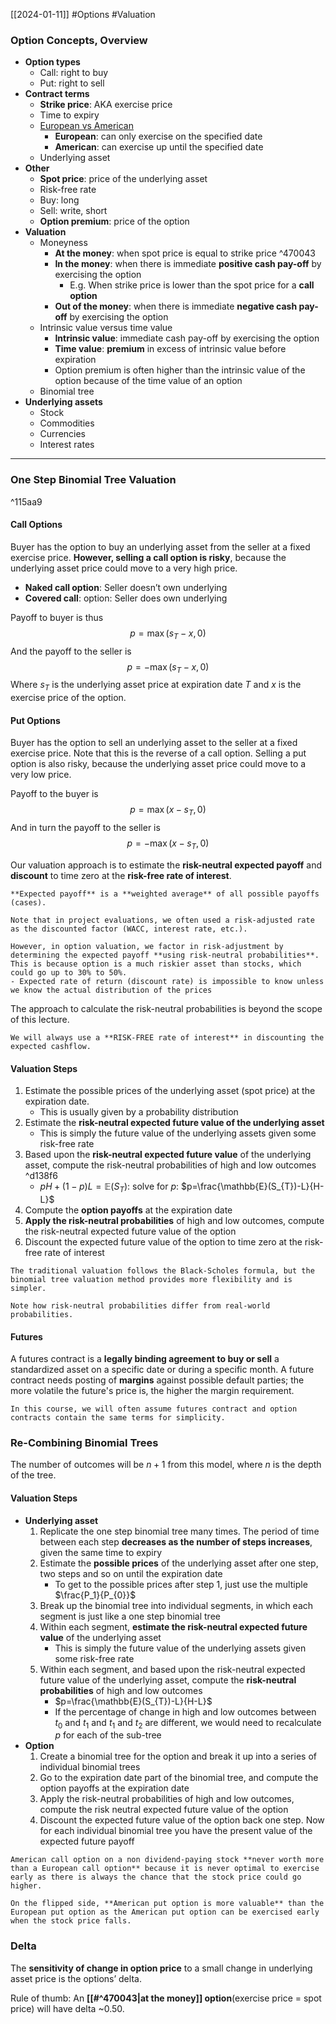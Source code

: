 [[2024-01-11]] #Options #Valuation 

### Option Concepts, Overview
- **Option types**  
	- Call: right to buy  
	- Put: right to sell
- **Contract terms**  
	- **Strike price**: AKA exercise price
	- Time to expiry  
	- [European vs American](https://en.wikipedia.org/wiki/Option_style)
		- **European**: can only exercise on the specified date
		- **American**: can exercise up until the specified date
	- Underlying asset  
- **Other**  
	- **Spot price**: price of the underlying asset 
	- Risk-free rate
	- Buy: long
	- Sell: write, short
	- **Option premium**: price of the option
- **Valuation**  
	- Moneyness  
		- **At the money**: when spot price is equal to strike price ^470043
		- **In the money**: when there is immediate **positive cash pay-off** by exercising the option
			- E.g. When strike price is lower than the spot price for a **call option**
		- **Out of the money**: when there is immediate **negative cash pay-off** by exercising the option
	- Intrinsic value versus time value
		- **Intrinsic value**: immediate cash pay-off by exercising the option 
		- **Time value**: **premium** in excess of intrinsic value before expiration
		- Option premium is often higher than the intrinsic value of the option because of the time value of an option
	- Binomial tree  
- **Underlying assets**  
	- Stock  
	- Commodities  
	- Currencies  
	- Interest rates 

---
### One Step Binomial Tree Valuation 

^115aa9

#### Call Options
Buyer has the option to buy an underlying asset from the seller at a fixed exercise price. **However, selling a call option is risky**, because the underlying asset price could move to a very high price.
- **Naked call option**: Seller doesn’t own underlying
- **Covered call**: option: Seller does own underlying

Payoff to buyer is thus
$$p=\max(s_{T}-x,0)$$
And the payoff to the seller is
$$p=-\max(s_{T}-x,0)$$
Where $s_T$ is the underlying asset price at expiration date $T$ and $x$ is the exercise price of the option.

#### Put Options 
Buyer has the option to sell an underlying asset to the seller at a fixed exercise price. Note that this is the reverse of a call option. Selling a put option is also risky, because the underlying asset price could move to a very low price.

Payoff to the buyer is
$$p=\max(x-s_T,0)$$
And in turn the payoff to the seller is
$$p=-\max(x-s_T,0)$$

Our valuation approach is to estimate the **risk-neutral expected payoff** and **discount** to time zero at the **risk-free rate of interest**.

```ad-info
**Expected payoff** is a **weighted average** of all possible payoffs (cases).
```

```ad-note
Note that in project evaluations, we often used a risk-adjusted rate as the discounted factor (WACC, interest rate, etc.).

However, in option valuation, we factor in risk-adjustment by determining the expected payoff **using risk-neutral probabilities**. This is because option is a much riskier asset than stocks, which could go up to 30% to 50%.
- Expected rate of return (discount rate) is impossible to know unless we know the actual distribution of the prices
```

The approach to calculate the risk-neutral probabilities is beyond the scope of this lecture.

```ad-warning
We will always use a **RISK-FREE rate of interest** in discounting the expected cashflow.
```

#### Valuation Steps
1. Estimate the possible prices of the underlying asset (spot price) at the expiration date.
	- This is usually given by a probability distribution
2. Estimate the **risk-neutral expected future value of the underlying asset**
	- This is simply the future value of the underlying assets given some risk-free rate 
3. Based upon the **risk-neutral expected future value** of the underlying asset, compute the risk-neutral probabilities of high and low outcomes ^d138f6
	- $pH+(1-p) L=\mathbb{E}(S_{T})$: solve for $p$: $p=\frac{\mathbb{E}(S_{T})-L}{H-L}$
1. Compute the **option payoffs** at the expiration date
2. **Apply the risk-neutral probabilities** of high and low outcomes, compute the risk-neutral expected future value of the option
3. Discount the expected future value of the option to time zero at the risk-free rate of interest

```ad-note
The traditional valuation follows the Black-Scholes formula, but the binomial tree valuation method provides more flexibility and is simpler.
```

```ad-note
Note how risk-neutral probabilities differ from real-world probabilities.
```
#### Futures
A futures contract is a **legally binding agreement to buy or sell** a standardized asset on a specific date or during a specific month. A future contract needs posting of **margins** against possible default parties; the more volatile the future's price is, the higher the margin requirement. 

```ad-note
In this course, we will often assume futures contract and option contracts contain the same terms for simplicity.
```

### Re-Combining Binomial Trees
The number of outcomes will be $n+1$ from this model, where $n$ is the depth of the tree.

#### Valuation Steps 
- **Underlying asset** 
	1. Replicate the one step binomial tree many times. The period of time between each step **decreases as the number of steps increases**, given the same time to expiry
	2. Estimate the **possible prices** of the underlying asset after one step, two steps and so on until the expiration date
		- To get to the possible prices after step 1, just use the multiple $\frac{P_1}{P_{0}}$
	1. Break up the binomial tree into individual segments, in which each segment is just like a one step binomial tree
	2. Within each segment, **estimate the risk-neutral expected future value** of the underlying asset
		- This is simply the future value of the underlying assets given some risk-free rate 
	3. Within each segment, and based upon the risk-neutral expected future value of the underlying asset, compute the **risk-neutral probabilities** of high and low outcomes
		- $p=\frac{\mathbb{E}(S_{T})-L}{H-L}$
		- If the percentage of change in high and low outcomes between $t_0$ and $t_1$ and $t_1$ and $t_2$ are different, we would need to recalculate $p$ for each of the sub-tree
- **Option**
	1. Create a binomial tree for the option and break it up into a series of individual binomial trees
	2. Go to the expiration date part of the binomial tree, and compute the option payoffs at the expiration date  
	3. Apply the risk-neutral probabilities of high and low outcomes, compute the risk neutral expected future value of the option
	4. Discount the expected future value of the option back one step. Now for each individual binomial tree you have the present value of the expected future payoff

```ad-note
American call option on a non dividend-paying stock **never worth more than a European call option** because it is never optimal to exercise early as there is always the chance that the stock price could go higher.

On the flipped side, **American put option is more valuable** than the European put option as the American put option can be exercised early when the stock price falls.
```

### Delta 
The **sensitivity of change in option price** to a small change in underlying asset price is the options’ delta.

Rule of thumb: An **[[#^470043|at the money]] option**(exercise price = spot price) will have delta ~$0.50$.